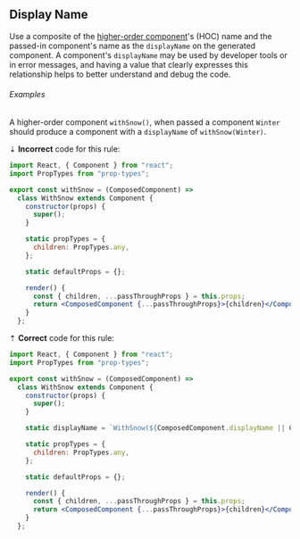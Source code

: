 ## Display Name

Use a composite of the [higher-order component][1]'s (HOC) name and the passed-in component's name as the `displayName` on the generated component. A component's `displayName` may be used by developer tools or in error messages, and having a value that clearly expresses this relationship helps to better understand and debug the code.

###### Examples

A higher-order component `withSnow()`, when passed a component `Winter` should produce a component with a `displayName` of `withSnow(Winter)`.

⇣ **Incorrect** code for this rule:

```jsx
import React, { Component } from "react";
import PropTypes from "prop-types";

export const withSnow = (ComposedComponent) =>
  class WithSnow extends Component {
    constructor(props) {
      super();
    }

    static propTypes = {
      children: PropTypes.any,
    };

    static defaultProps = {};

    render() {
      const { children, ...passThroughProps } = this.props;
      return <ComposedComponent {...passThroughProps}>{children}</ComposedComponent>;
    }
  };
```

⇡ **Correct** code for this rule:

```jsx
import React, { Component } from "react";
import PropTypes from "prop-types";

export const withSnow = (ComposedComponent) =>
  class WithSnow extends Component {
    constructor(props) {
      super();
    }

    static displayName = `WithSnow(${ComposedComponent.displayName || ComposedComponent.name || Component.name})`;

    static propTypes = {
      children: PropTypes.any,
    };

    static defaultProps = {};

    render() {
      const { children, ...passThroughProps } = this.props;
      return <ComposedComponent {...passThroughProps}>{children}</ComposedComponent>;
    }
  };
```

[1]: https://reactjs.org/docs/higher-order-components.html
